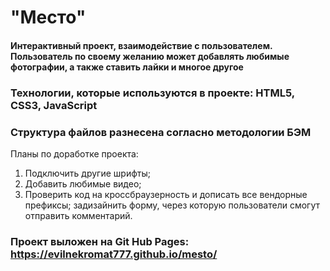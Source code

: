 # "Место"

#### Интерактивный проект, взаимодействие с пользователем. Пользователь по своему желанию может добавлять любимые фотографии, а также ставить лайки и многое другое

### Технологии, которые используются в проекте: HTML5, CSS3, JavaScript
### Структура файлов разнесена согласно методологии БЭМ

Планы по доработке проекта:

1. Подключить другие шрифты;
2. Добавить любимые видео;
3. Проверить код на кроссбраузерность и дописать все вендорные префиксы;
   задизайнить форму, через которую пользователи смогут отправить комментарий.

### Проект выложен на Git Hub Pages: https://evilnekromat777.github.io/mesto/

